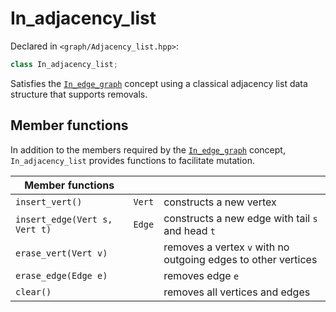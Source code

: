 
# In_adjacency_list

Declared in `<graph/Adjacency_list.hpp>`:
```c++
class In_adjacency_list;
```

Satisfies the [`In_edge_graph`](In_edge_graph.md) concept using a classical adjacency list data structure that supports removals.

## Member functions

In addition to the members required by the [`In_edge_graph`](In_edge_graph.md) concept, `In_adjacency_list` provides functions to facilitate mutation.

| Member functions | | |
|------------------|-|-|
| `insert_vert()` | `Vert` | constructs a new vertex |
| `insert_edge(Vert s, Vert t)` | `Edge` | constructs a new edge with tail `s` and head `t` |
| `erase_vert(Vert v)` | | removes a vertex `v` with no outgoing edges to other vertices |
| `erase_edge(Edge e)` | | removes edge `e` |
| `clear()` | | removes all vertices and edges |
